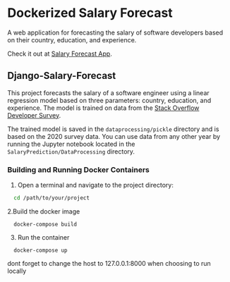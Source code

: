 # Dockerized Salary Forecast

A web application for forecasting the salary of software developers based on their country, education, and experience.

Check it out at [Salary Forecast App](http://ec2-51-20-4-204.eu-north-1.compute.amazonaws.com).

## Django-Salary-Forecast

This project forecasts the salary of a software engineer using a linear regression model based on three parameters: country, education, and experience. The model is trained on data from the [Stack Overflow Developer Survey](https://insights.stackoverflow.com/survey).

The trained model is saved in the `dataprocessing/pickle` directory and is based on the 2020 survey data. You can use data from any other year by running the Jupyter notebook located in the `SalaryPrediction/DataProcessing` directory.


### Building and Running Docker Containers

1. Open a terminal and navigate to the project directory:

 ```bash
   cd /path/to/your/project
 ```
2.Build the docker image
 ```
   docker-compose build
 ```
3. Run the container
 ```
   docker-compose up
 ```
dont forget to change the host to 127.0.0.1:8000 when choosing to run locally



   
